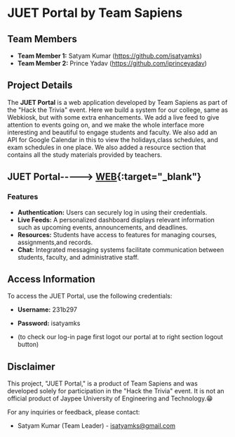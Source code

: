# JUET Portal by Team Sapiens

## Team Members
- **Team Member 1:** Satyam Kumar (https://github.com/isatyamks)
- **Team Member 2:** Prince Yadav  (https://github.com/iprinceyadav)

## Project Details
The **JUET Portal** is a web application developed by Team Sapiens as part of the "Hack the Trivia" event. Here we build a system for our college, same as Webkiosk, but with some extra enhancements. We add a live feed to give attention to events going on, and we make the whole interface more interesting and beautiful to engage students and faculty. We also add an API for Google Calendar in this to view the holidays,class schedules, and exam schedules in one place. We also added a resource section that contains all the study materials provided by teachers.

## JUET Portal----->  [WEB](https://isatyamks.github.io/sapiens){:target="_blank"}


### Features
- **Authentication:** Users can securely log in using their credentials.
- **Live Feeds:** A personalized dashboard displays relevant information such as upcoming events, announcements, and deadlines.
- **Resources:** Students have access to features for managing courses, assignments,and records.
- **Chat:** Integrated messaging systems facilitate communication between students, faculty, and administrative staff.

## Access Information
To access the JUET Portal, use the following credentials:
- **Username:** 231b297
- **Password:** isatyamks

- (to check our log-in page first logot our portal at to right section logout button)

## Disclaimer
This project, "JUET Portal," is a product of Team Sapiens and was developed solely for participation in the "Hack the Trivia" event. It is not an official product of Jaypee University of Engineering and Technology.😁

For any inquiries or feedback, please contact:
- Satyam Kumar (Team Leader) - [isatyamks@gmail.com](mailto:isatyamks@gmail.com)

